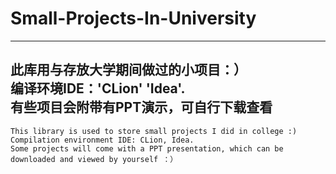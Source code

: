 # Small-Projects-In-University
------------------------------
此库用与存放大学期间做过的小项目：）  
编译环境IDE：'CLion' 'Idea'.  
有些项目会附带有PPT演示，可自行下载查看  
------------------------------
    This library is used to store small projects I did in college :)
    Compilation environment IDE: CLion, Idea.
    Some projects will come with a PPT presentation, which can be downloaded and viewed by yourself ：）
